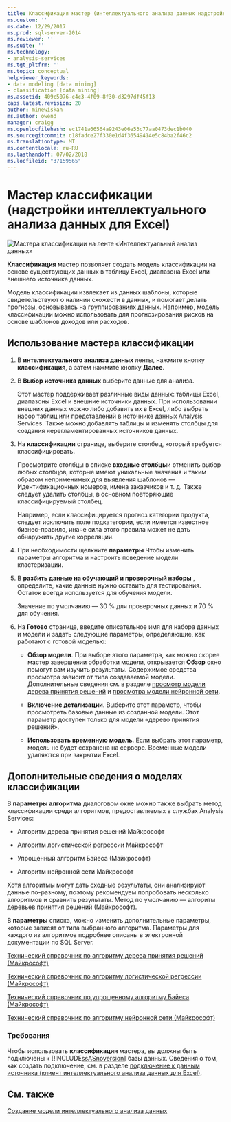 ```yaml
---
title: Классификация мастер (интеллектуального анализа данных надстройки для Excel) | Документация Майкрософт
ms.custom: ''
ms.date: 12/29/2017
ms.prod: sql-server-2014
ms.reviewer: ''
ms.suite: ''
ms.technology:
- analysis-services
ms.tgt_pltfrm: ''
ms.topic: conceptual
helpviewer_keywords:
- data modeling [data mining]
- classification [data mining]
ms.assetid: 409c5076-c4c3-4f09-8f30-d3297df45f13
caps.latest.revision: 20
author: minewiskan
ms.author: owend
manager: craigg
ms.openlocfilehash: ec1741a66564a9243e06e53c77aa0473dec1b040
ms.sourcegitcommit: c18fadce27f330e1d4f36549414e5c84ba2f46c2
ms.translationtype: MT
ms.contentlocale: ru-RU
ms.lasthandoff: 07/02/2018
ms.locfileid: "37159565"
---
```

# <a name="classify-wizard-data-mining-add-ins-for-excel"></a>Мастер классификации (надстройки интеллектуального анализа данных для Excel)
  ![Мастера классификации на ленте «Интеллектуальный анализ данных»](media/dmc-classify.gif "мастера классификации на ленте «Интеллектуальный анализ данных»")  
  
 **Классификация** мастер позволяет создать модель классификации на основе существующих данных в таблицу Excel, диапазона Excel или внешнего источника данных.  
  
 Модель классификации извлекает из данных шаблоны, которые свидетельствуют о наличии схожести в данных, и помогает делать прогнозы, основываясь на группированиях данных. Например, модель классификации можно использовать для прогнозирования рисков на основе шаблонов доходов или расходов.  
  
## <a name="using-the-classify-wizard"></a>Использование мастера классификации  
  
1.  В **интеллектуального анализа данных** ленты, нажмите кнопку **классификация**, а затем нажмите кнопку **Далее**.  
  
2.  В **Выбор источника данных** выберите данные для анализа.  
  
     Этот мастер поддерживает различные виды данных: таблицы Excel, диапазоны Excel и внешние источники данных. При использовании внешних данных можно либо добавить их в Excel, либо выбрать набор таблиц или представлений в источнике данных Analysis Services. Также можно добавлять таблицы и изменять столбцы для создания нерегламентированных источников данных.  
  
3.  На **классификации** странице, выберите столбец, который требуется классифицировать.  
  
     Просмотрите столбцы в списке **входные столбцы**и отменить выбор любых столбцов, которые имеют уникальные значения и таким образом неприменимых для выявления шаблонов — Идентификационных номеров, имена заказчиков и т. д. Также следует удалить столбцы, в основном повторяющие классифицируемый столбец.  
  
     Например, если классифицируется прогноз категории продукта, следует исключить поле подкатегории, если имеется известное бизнес-правило, иначе сила этого правила может не дать обнаружить другие корреляции.  
  
4.  При необходимости щелкните **параметры** Чтобы изменить параметры алгоритма и настроить поведение модели кластеризации.  
  
5.  В **разбить данные на обучающий и проверочный наборы** , определите, какие данные нужно оставить для тестирования. Остаток всегда используется для обучения модели.  
  
     Значение по умолчанию — 30 % для проверочных данных и 70 % для обучения.  
  
6.  На **Готово** странице, введите описательное имя для набора данных и модели и задать следующие параметры, определяющие, как работают с готовой моделью:  
  
    -   **Обзор модели**. При выборе этого параметра, как можно скорее мастер завершении обработки модели, открывается **Обзор** окно помогут вам изучить результаты. Содержимое средства просмотра зависит от типа создаваемой модели. Дополнительные сведения см. в разделе [просмотр модели дерева принятия решений](browsing-a-decision-trees-model.md) и [просмотра модели нейронной сети](browsing-a-neural-network-model.md).  
  
    -   **Включение детализации**. Выберите этот параметр, чтобы просмотреть базовые данные из созданной модели. Этот параметр доступен только для модели «дерево принятия решений».  
  
    -   **Использовать временную модель**. Если выбрать этот параметр, модель не будет сохранена на сервере. Временные модели удаляются при закрытии Excel.  
  
## <a name="more-about-classification-models"></a>Дополнительные сведения о моделях классификации  
 В **параметры алгоритма** диалоговом окне можно также выбрать метод классификации среди алгоритмов, предоставляемых в службах Analysis Services:  
  
-   Алгоритм дерева принятия решений Майкрософт  
  
-   Алгоритм логистической регрессии Майкрософт  
  
-   Упрощенный алгоритм Байеса (Майкрософт)  
  
-   Алгоритм нейронной сети Майкрософт  
  
 Хотя алгоритмы могут дать сходные результаты, они анализируют данные по-разному, поэтому рекомендуем попробовать несколько алгоритмов и сравнить результаты. Метод по умолчанию — алгоритм деревьев принятия решений (Майкрософт).  
  
 В **параметры** списка, можно изменить дополнительные параметры, которые зависят от типа выбранного алгоритма. Параметры для каждого из алгоритмов подробнее описаны в электронной документации по SQL Server.  
  
 [Технический справочник по алгоритму дерева принятия решений (Майкрософт)](data-mining/microsoft-decision-trees-algorithm-technical-reference.md)  
  
 [Технический справочник по алгоритму логистической регрессии (Майкрософт)](data-mining/microsoft-logistic-regression-algorithm-technical-reference.md)  
  
 [Технический справочник по упрощенному алгоритму Байеса (Майкрософт)](data-mining/microsoft-naive-bayes-algorithm-technical-reference.md)  
  
 [Технический справочник по алгоритму нейронной сети (Майкрософт)](data-mining/microsoft-neural-network-algorithm-technical-reference.md)  
  
### <a name="requirements"></a>Требования  
 Чтобы использовать **классификация** мастера, вы должны быть подключены к [!INCLUDE[ssASnoversion](../includes/ssasnoversion-md.md)] базы данных. Сведения о том, как создать подключение, см. в разделе [подключение к данным источника &#40;клиент интеллектуального анализа данных для Excel&#41;](connect-to-source-data-data-mining-client-for-excel.md).  
  
## <a name="see-also"></a>См. также  
 [Создание модели интеллектуального анализа данных](creating-a-data-mining-model.md)  
  
  
